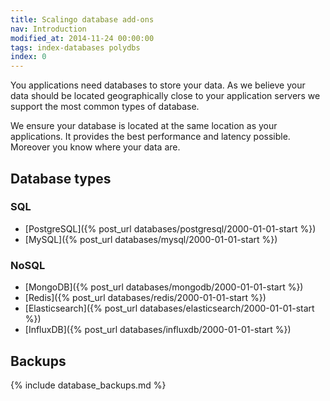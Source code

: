 ```yaml
---
title: Scalingo database add-ons
nav: Introduction
modified_at: 2014-11-24 00:00:00
tags: index-databases polydbs
index: 0
---
```


You applications need databases to store your data. As we believe your data
should be located geographically close to your application servers we support
the most common types of database.

We ensure your database is located at the same location as your applications.
It provides the best performance and latency possible. Moreover you know where
your data are.

## Database types

### SQL

* [PostgreSQL]({% post_url databases/postgresql/2000-01-01-start %})
* [MySQL]({% post_url databases/mysql/2000-01-01-start %})

### NoSQL

* [MongoDB]({% post_url databases/mongodb/2000-01-01-start %})
* [Redis]({% post_url databases/redis/2000-01-01-start %})
* [Elasticsearch]({% post_url databases/elasticsearch/2000-01-01-start %})
* [InfluxDB]({% post_url databases/influxdb/2000-01-01-start %})

## Backups

{% include database_backups.md %}
